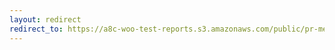 ```yaml
---
layout: redirect
redirect_to: https://a8c-woo-test-reports.s3.amazonaws.com/public/pr-merge/44774/e2e/index.html
---
```

